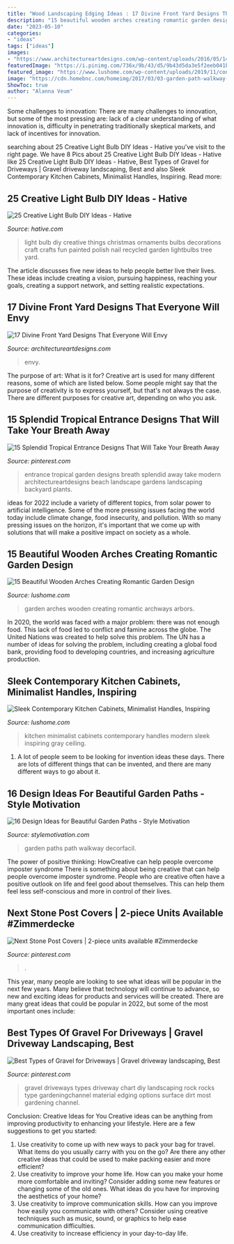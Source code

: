 ```yaml
---
title: "Wood Landscaping Edging Ideas : 17 Divine Front Yard Designs That Everyone Will Envy"
description: "15 beautiful wooden arches creating romantic garden design"
date: "2023-05-10"
categories:
- "ideas"
tags: ["ideas"]
images:
- "https://www.architectureartdesigns.com/wp-content/uploads/2016/05/14-71-768x576.jpg"
featuredImage: "https://i.pinimg.com/736x/9b/43/d5/9b43d5da3e5f2eeb041b9288a32a1113.jpg"
featured_image: "https://www.lushome.com/wp-content/uploads/2019/11/contemporary-design-kitchen-cabinets-18.jpg"
image: "https://cdn.homebnc.com/homeimg/2017/03/03-garden-path-walkway-ideas-homebnc.jpg"
ShowToc: true
author: "Alanna Veum"
---
```



Some challenges to innovation:
There are many challenges to innovation, but some of the most pressing are: lack of a clear understanding of what innovation is, difficulty in penetrating traditionally skeptical markets, and lack of incentives for innovation.

	

		
searching about 25 Creative Light Bulb DIY Ideas - Hative you've visit to the right page. We have 8 Pics about 25 Creative Light Bulb DIY Ideas - Hative like 25 Creative Light Bulb DIY Ideas - Hative, Best Types of Gravel for Driveways | Gravel driveway landscaping, Best and also Sleek Contemporary Kitchen Cabinets, Minimalist Handles, Inspiring. Read more:
		
    
## 25 Creative Light Bulb DIY Ideas - Hative

<img loading=lazy src="http://hative.com/wp-content/uploads/2015/04/light-bulb-ideas/25-creative-light-bulb-diy-ideas.jpg" onerror="this.onerror=null;this.src='https://tse2.mm.bing.net/th?id=OIP.gWM_Q35sIyXxy099CDWbIAHaNB&amp;pid=15.1';" alt="25 Creative Light Bulb DIY Ideas - Hative">

_Source: hative.com_

>light bulb diy creative things christmas ornaments bulbs decorations craft crafts fun painted polish nail recycled garden lightbulbs tree yard. 

	

The article discusses five new ideas to help people better live their lives. These ideas include creating a vision, pursuing happiness, reaching your goals, creating a support network, and setting realistic expectations.

    
## 17 Divine Front Yard Designs That Everyone Will Envy

<img loading=lazy src="https://www.architectureartdesigns.com/wp-content/uploads/2016/05/14-71-768x576.jpg" onerror="this.onerror=null;this.src='https://tse2.mm.bing.net/th?id=OIP.zK6jjvZuIwgtYOktO1rROAHaFj&amp;pid=15.1';" alt="17 Divine Front Yard Designs That Everyone Will Envy">

_Source: architectureartdesigns.com_

>envy. 

	

The purpose of art: What is it for?
Creative art is used for many different reasons, some of which are listed below. Some people might say that the purpose of creativity is to express yourself, but that's not always the case. There are different purposes for creative art, depending on who you ask.

    
## 15 Splendid Tropical Entrance Designs That Will Take Your Breath Away

<img loading=lazy src="https://i.pinimg.com/736x/6d/fe/aa/6dfeaa4e02fd9432b407aa9178da174c.jpg" onerror="this.onerror=null;this.src='https://tse2.mm.bing.net/th?id=OIP.gOdjSZG1kC0Fwptk1l7a0AHaLH&amp;pid=15.1';" alt="15 Splendid Tropical Entrance Designs That Will Take Your Breath Away">

_Source: pinterest.com_

>entrance tropical garden designs breath splendid away take modern architectureartdesigns beach landscape gardens landscaping backyard plants. 

	

ideas for 2022 include a variety of different topics, from solar power to artificial intelligence. Some of the more pressing issues facing the world today include climate change, food insecurity, and pollution. With so many pressing issues on the horizon, it's important that we come up with solutions that will make a positive impact on society as a whole.

    
## 15 Beautiful Wooden Arches Creating Romantic Garden Design

<img loading=lazy src="https://www.lushome.com/wp-content/uploads/2014/05/garden-design-ideas-arches-arbors-archways-12.jpg" onerror="this.onerror=null;this.src='https://tse4.mm.bing.net/th?id=OIP.2bSoYy_YE7FXPZ_0T8b_JwAAAA&amp;pid=15.1';" alt="15 Beautiful Wooden Arches Creating Romantic Garden Design">

_Source: lushome.com_

>garden arches wooden creating romantic archways arbors. 

	

In 2020, the world was faced with a major problem: there was not enough food. This lack of food led to conflict and famine across the globe. The United Nations was created to help solve this problem. The UN has a number of ideas for solving the problem, including creating a global food bank, providing food to developing countries, and increasing agriculture production.

    
## Sleek Contemporary Kitchen Cabinets, Minimalist Handles, Inspiring

<img loading=lazy src="https://www.lushome.com/wp-content/uploads/2019/11/contemporary-design-kitchen-cabinets-18.jpg" onerror="this.onerror=null;this.src='https://tse1.mm.bing.net/th?id=OIP.8v9YCN19n4iyII0ssWP7HAHaJ3&amp;pid=15.1';" alt="Sleek Contemporary Kitchen Cabinets, Minimalist Handles, Inspiring">

_Source: lushome.com_

>kitchen minimalist cabinets contemporary handles modern sleek inspiring gray ceiling. 

	

1. A lot of people seem to be looking for invention ideas these days. There are lots of different things that can be invented, and there are many different ways to go about it. 

    
## 16 Design Ideas For Beautiful Garden Paths - Style Motivation

<img loading=lazy src="https://cdn.homebnc.com/homeimg/2017/03/03-garden-path-walkway-ideas-homebnc.jpg" onerror="this.onerror=null;this.src='https://tse2.mm.bing.net/th?id=OIP.g9TboAADUzNH7oQNolEiZAHaLI&amp;pid=15.1';" alt="16 Design Ideas for Beautiful Garden Paths - Style Motivation">

_Source: stylemotivation.com_

>garden paths path walkway decorfacil. 

	

The power of positive thinking: HowCreative can help people overcome imposter syndrome
There is something about being creative that can help people overcome imposter syndrome. People who are creative often have a positive outlook on life and feel good about themselves. This can help them feel less self-conscious and more in control of their lives.

    
## Next Stone Post Covers | 2-piece Units Available #Zimmerdecke

<img loading=lazy src="https://i.pinimg.com/736x/9b/43/d5/9b43d5da3e5f2eeb041b9288a32a1113.jpg" onerror="this.onerror=null;this.src='https://tse2.mm.bing.net/th?id=OIP.3QDtLFB0oLo2pzBznbTS6AHaOF&amp;pid=15.1';" alt="Next Stone Post Covers | 2-piece units available #Zimmerdecke">

_Source: pinterest.com_

>. 

	

This year, many people are looking to see what ideas will be popular in the next few years. Many believe that technology will continue to advance, so new and exciting ideas for products and services will be created. There are many great ideas that could be popular in 2022, but some of the most important ones include: 

    
## Best Types Of Gravel For Driveways | Gravel Driveway Landscaping, Best

<img loading=lazy src="https://i.pinimg.com/736x/77/07/ac/7707ac6148367bb5163aa17a63309a88.jpg" onerror="this.onerror=null;this.src='https://tse2.mm.bing.net/th?id=OIP.SOmB4yTB4mnGQmrHeDEdtAHaLH&amp;pid=15.1';" alt="Best Types of Gravel for Driveways | Gravel driveway landscaping, Best">

_Source: pinterest.com_

>gravel driveways types driveway chart diy landscaping rock rocks type gardeningchannel material edging options surface dirt most gardening channel. 

	

Conclusion: Creative Ideas for You
Creative ideas can be anything from improving productivity to enhancing your lifestyle. Here are a few suggestions to get you started: 
1. Use creativity to come up with new ways to pack your bag for travel. What items do you usually carry with you on the go? Are there any other creative ideas that could be used to make packing easier and more efficient?
2. Use creativity to improve your home life. How can you make your home more comfortable and inviting? Consider adding some new features or changing some of the old ones. What ideas do you have for improving the aesthetics of your home? 
3. Use creativity to improve communication skills. How can you improve how easily you communicate with others? Consider using creative techniques such as music, sound, or graphics to help ease communication difficulties.
4. Use creativity to increase efficiency in your day-to-day life.

